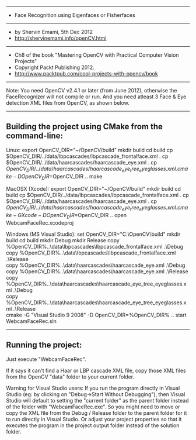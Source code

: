 ******************************************************************************
*   Face Recognition using Eigenfaces or Fisherfaces
******************************************************************************
*   by Shervin Emami, 5th Dec 2012
*   http://shervinemami.info/openCV.html
******************************************************************************
*   Ch8 of the book "Mastering OpenCV with Practical Computer Vision Projects"
*   Copyright Packt Publishing 2012.
*   http://www.packtpub.com/cool-projects-with-opencv/book
******************************************************************************


Note: You need OpenCV v2.4.1 or later (from June 2012), otherwise the FaceRecognizer will not compile or run.
And you need atleast 3 Face & Eye detection XML files from OpenCV, as shown below.

----------------------------------------------------------
Building the project using CMake from the command-line:
----------------------------------------------------------
Linux:
    export OpenCV_DIR="~/OpenCV/build"
    mkdir build
    cd build
    cp $OpenCV_DIR/../data/lbpcascades/lbpcascade_frontalface.xml .
    cp $OpenCV_DIR/../data/haarcascades/haarcascade_eye.xml .
    cp $OpenCV_DIR/../data/haarcascades/haarcascade_eye_tree_eyeglasses.xml .
    cmake -D OpenCV_DIR=$OpenCV_DIR ..
    make 

MacOSX (Xcode):
    export OpenCV_DIR="~/OpenCV/build"
    mkdir build
    cd build
    cp $OpenCV_DIR/../data/lbpcascades/lbpcascade_frontalface.xml .
    cp $OpenCV_DIR/../data/haarcascades/haarcascade_eye.xml .
    cp $OpenCV_DIR/../data/haarcascades/haarcascade_eye_tree_eyeglasses.xml .
    cmake -G Xcode -D OpenCV_DIR=$OpenCV_DIR ..
    open WebcamFaceRec.xcodeproj

Windows (MS Visual Studio):
    set OpenCV_DIR="C:\OpenCV\build"
    mkdir build
    cd build
    mkdir Debug
    mkdir Release
    copy %OpenCV_DIR%\..\data\lbpcascades\lbpcascade_frontalface.xml .\Debug\
    copy %OpenCV_DIR%\..\data\lbpcascades\lbpcascade_frontalface.xml .\Release\
    copy %OpenCV_DIR%\..\data\haarcascades\haarcascade_eye.xml .\Debug\
    copy %OpenCV_DIR%\..\data\haarcascades\haarcascade_eye.xml .\Release\
    copy %OpenCV_DIR%\..\data\haarcascades\haarcascade_eye_tree_eyeglasses.xml .\Debug\
    copy %OpenCV_DIR%\..\data\haarcascades\haarcascade_eye_tree_eyeglasses.xml .\Release\
    cmake -G "Visual Studio 9 2008" -D OpenCV_DIR=%OpenCV_DIR% ..
    start WebcamFaceRec.sln 

    
----------------------------------------------------------
Running the project:
----------------------------------------------------------
Just execute "WebcamFaceRec".

If it says it can't find a Haar or LBP cascade XML file, copy those XML files from the OpenCV "data" folder to your current folder.

Warning for Visual Studio users: If you run the program directly in Visual Studio (eg: by clicking on "Debug->Start Without Debugging"), then Visual Studio will default to setting the "current folder" as the parent folder instead of the folder with "WebcamFaceRec.exe". So you might need to move or copy the XML file from the Debug / Release folder to the parent folder for it to run directly in Visual Studio. Or adjust your project properties so that it executes the program in the project output folder instead of the solution folder.
